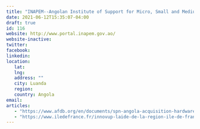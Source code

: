 ```yaml
---
title: "INAPEM--Angolan Institute of Support for Micro, Small and Medium Enterprises "
date: 2021-06-12T15:35:07-04:00
draft: true
id: 116
website: http://www.portal.inapem.gov.ao/
website-inactive: 
twitter: 
facebook: 
linkedin: 
location: 
   lat: 
   lng: 
   address: ""
   city: Luanda
   region: 
   country: Angola
email: 
articles:
   - "https://www.afdb.org/en/documents/spn-angola-acquisition-hardware-and-software-implementation-inapem-information-management-system-angola"
   - "https://www.iledefrance.fr/innovup-laide-de-la-region-ile-de-france-en-faveur-de-linnovation-est-renforcee-et-simplifiee-pour"
---
```


